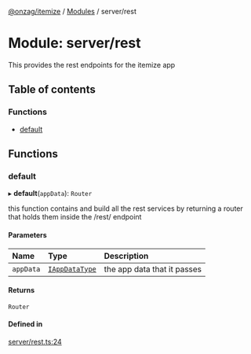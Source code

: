 [@onzag/itemize](../README.md) / [Modules](../modules.md) / server/rest

# Module: server/rest

This provides the rest endpoints for the itemize app

## Table of contents

### Functions

- [default](server_rest.md#default)

## Functions

### default

▸ **default**(`appData`): `Router`

this function contains and build all the rest services
by returning a router that holds them inside the
/rest/ endpoint

#### Parameters

| Name | Type | Description |
| :------ | :------ | :------ |
| `appData` | [`IAppDataType`](../interfaces/server.IAppDataType.md) | the app data that it passes |

#### Returns

`Router`

#### Defined in

[server/rest.ts:24](https://github.com/onzag/itemize/blob/5c2808d3/server/rest.ts#L24)

